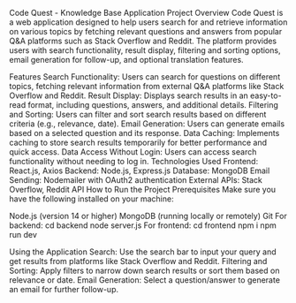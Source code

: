 Code Quest - Knowledge Base Application
Project Overview
Code Quest is a web application designed to help users search for and retrieve information on various topics by fetching relevant questions and answers from popular Q&A platforms such as Stack Overflow and Reddit. The platform provides users with search functionality, result display, filtering and sorting options, email generation for follow-up, and optional translation features.

Features
Search Functionality: Users can search for questions on different topics, fetching relevant information from external Q&A platforms like Stack Overflow and Reddit.
Result Display: Displays search results in an easy-to-read format, including questions, answers, and additional details.
Filtering and Sorting: Users can filter and sort search results based on different criteria (e.g., relevance, date).
Email Generation: Users can generate emails based on a selected question and its response.
Data Caching: Implements caching to store search results temporarily for better performance and quick access.
Data Access Without Login: Users can access search functionality without needing to log in.
Technologies Used
Frontend: React.js, Axios
Backend: Node.js, Express.js
Database: MongoDB
Email Sending: Nodemailer with OAuth2 authentication
External APIs: Stack Overflow, Reddit API
How to Run the Project
Prerequisites
Make sure you have the following installed on your machine:

Node.js (version 14 or higher)
MongoDB (running locally or remotely)
Git
For backend:    cd backend 
                         node server.js
For frontend:   cd frontend
                         npm i
                         npm run dev

Using the Application
Search: Use the search bar to input your query and get results from platforms like Stack Overflow and Reddit.
Filtering and Sorting: Apply filters to narrow down search results or sort them based on relevance or date.
Email Generation: Select a question/answer to generate an email for further follow-up.
